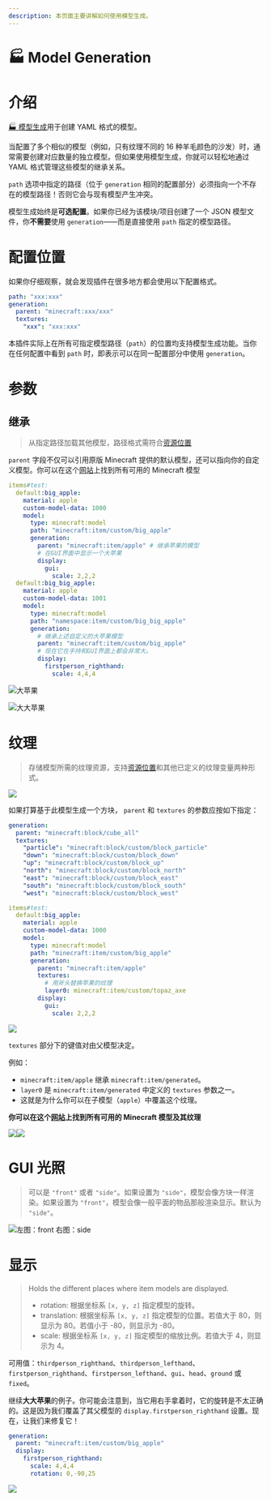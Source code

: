 ```yaml
---
description: 本页面主要讲解如何使用模型生成。
---
```


# 🏭️ Model Generation

# 介绍 <a href="#introduction" id="introduction"></a>

[🏭️ 模型生成](https://mo-mi.gitbook.io/xiaomomi-plugins/craftengine/plugin-wiki/craftengine/add-new-contents/model-generation)用于创建 YAML 格式的模型。

当配置了多个相似的模型（例如，只有纹理不同的 16 种羊毛颜色的沙发）时，通常需要创建对应数量的独立模型。但如果使用模型生成，你就可以轻松地通过 YAML 格式管理这些模型的继承关系。

`path` 选项中指定的路径（位于 `generation` 相同的配置部分）必须指向一个不存在的模型路径！否则它会与现有模型产生冲突。

模型生成始终是**可选配置**。如果你已经为该模块/项目创建了一个 JSON 模型文件，你**不需要**使用 `generation`——而是直接使用 `path` 指定的模型路径。

# 配置位置 <a href="#where-to-configure" id="where-to-configure"></a>

如果你仔细观察，就会发现插件在很多地方都会使用以下配置格式。

```yaml
path: "xxx:xxx"
generation:
  parent: "minecraft:xxx/xxx"
  textures:
    "xxx": "xxx:xxx"
```

本插件实际上在所有可指定模型路径（`path`）的位置均支持模型生成功能。当你在任何配置中看到 `path` 时，即表示可以在同一配置部分中使用 `generation`。

# 参数 <a href="#arguments" id="arguments"></a>

## 继承 <a href="#parent" id="parent"></a>

> 从指定路径加载其他模型，路径格式需符合[资源位置](https://zh.minecraft.wiki/w/Tutorial:制作资源包/模型/#文件路径)

`parent` 字段不仅可以引用原版 Minecraft 提供的默认模型，还可以指向你的自定义模型。你可以在这个[网站](https://misode.github.io/assets/model/)上找到所有可用的 Minecraft 模型

```yaml
items#test:
  default:big_apple:
    material: apple
    custom-model-data: 1000
    model:
      type: minecraft:model
      path: "minecraft:item/custom/big_apple"
      generation:
        parent: "minecraft:item/apple" # 继承苹果的模型
        # 在GUI界面中显示一个大苹果
        display:
          gui:
            scale: 2,2,2
  default:big_big_apple:
    material: apple
    custom-model-data: 1001
    model:
      type: minecraft:model
      path: "namespace:item/custom/big_big_apple"
      generation:
        # 继承上述自定义的大苹果模型
        parent: "minecraft:item/custom/big_apple"
        # 现在它在手持和GUI界面上都会非常大。
        display:
          firstperson_righthand:
            scale: 4,4,4
```

![](https://mo-mi.gitbook.io/~gitbook/image?url=https%3A%2F%2F1836335287-files.gitbook.io%2F%7E%2Ffiles%2Fv0%2Fb%2Fgitbook-x-prod.appspot.com%2Fo%2Fspaces%252FOgvQ1fEJPROp7131PPlK%252Fuploads%252Fto4U9vBexccrrEoONGwg%252Fimage.png%3Falt%3Dmedia%26token%3Deabaf9a9-a8d6-45a9-bf90-b15ed1b917ad\&width=768\&dpr=4\&quality=100\&sign=18696418\&sv=2)大苹果

![](https://mo-mi.gitbook.io/~gitbook/image?url=https%3A%2F%2F1836335287-files.gitbook.io%2F%7E%2Ffiles%2Fv0%2Fb%2Fgitbook-x-prod.appspot.com%2Fo%2Fspaces%252FOgvQ1fEJPROp7131PPlK%252Fuploads%252FdFCvFSb48gXkn8JCLPCF%252Fimage.png%3Falt%3Dmedia%26token%3D34b110c6-34e5-40d3-9772-fec90a2d0903\&width=768\&dpr=4\&quality=100\&sign=7bc1abe6\&sv=2)大大苹果

# 纹理 <a href="#textures" id="textures"></a>

> 存储模型所需的纹理资源，支持[资源位置](https://zh.minecraft.wiki/w/Tutorial:制作资源包/模型/#文件路径)和其他已定义的纹理变量两种形式。

![](https://mo-mi.gitbook.io/~gitbook/image?url=https%3A%2F%2Fcontent.gitbook.com%2Fcontent%2FOgvQ1fEJPROp7131PPlK%2Fblobs%2F7Av9LqhtMmYcb2pFXS9X%2Fimage.png\&width=768\&dpr=4\&quality=100\&sign=99c63916\&sv=2)

如果打算基于此模型生成一个方块， `parent` 和 `textures` 的参数应按如下指定：

```yaml
generation:
  parent: "minecraft:block/cube_all"
  textures:
    "particle": "minecraft:block/custom/block_particle"
    "down": "minecraft:block/custom/block_down"
    "up": "minecraft:block/custom/block_up"
    "north": "minecraft:block/custom/block_north"
    "east": "minecraft:block/custom/block_east"
    "south": "minecraft:block/custom/block_south"
    "west": "minecraft:block/custom/block_west"
```

```yaml
items#test:
  default:big_apple:
    material: apple
    custom-model-data: 1000
    model:
      type: minecraft:model
      path: "minecraft:item/custom/big_apple"
      generation:
        parent: "minecraft:item/apple"
        textures:
          # 用斧头替换苹果的纹理
          layer0: minecraft:item/custom/topaz_axe
        display:
          gui:
            scale: 2,2,2
```

![](https://mo-mi.gitbook.io/~gitbook/image?url=https%3A%2F%2F1836335287-files.gitbook.io%2F%7E%2Ffiles%2Fv0%2Fb%2Fgitbook-x-prod.appspot.com%2Fo%2Fspaces%252FOgvQ1fEJPROp7131PPlK%252Fuploads%252FUwVKVhbAtn1FNPStu82a%252Fimage.png%3Falt%3Dmedia%26token%3D89a11095-54ab-4f07-82fe-b36c61c30bf0\&width=768\&dpr=4\&quality=100\&sign=a3d69454\&sv=2)

`textures` 部分下的键值对由父模型决定。

例如：

* `minecraft:item/apple` 继承 `minecraft:item/generated`。
* `layer0` 是 `minecraft:item/generated` 中定义的 `textures` 参数之一。
* 这就是为什么你可以在子模型（`apple`）中覆盖这个纹理。

**你可以在这个[**网站**](https://misode.github.io/assets/model/)上找到所有可用的 Minecraft 模型及其纹理**

![](https://mo-mi.gitbook.io/~gitbook/image?url=https%3A%2F%2F1836335287-files.gitbook.io%2F%7E%2Ffiles%2Fv0%2Fb%2Fgitbook-x-prod.appspot.com%2Fo%2Fspaces%252FOgvQ1fEJPROp7131PPlK%252Fuploads%252FsYTMHVsoTPN2uOsYs9hZ%252Fimage.png%3Falt%3Dmedia%26token%3De4496f8f-6daa-4da2-a407-89a9444807d0\&width=300\&dpr=4\&quality=100\&sign=fbaab065\&sv=2)![](https://mo-mi.gitbook.io/~gitbook/image?url=https%3A%2F%2F1836335287-files.gitbook.io%2F%7E%2Ffiles%2Fv0%2Fb%2Fgitbook-x-prod.appspot.com%2Fo%2Fspaces%252FOgvQ1fEJPROp7131PPlK%252Fuploads%252F0s9Mqk0BpqkZj48WC3mQ%252Fimage.png%3Falt%3Dmedia%26token%3D15b290f8-f945-4384-944a-fb27ec0de698\&width=300\&dpr=4\&quality=100\&sign=c50330a0\&sv=2)

# GUI 光照 <a href="#gui-light" id="gui-light"></a>

> 可以是 `"front"` 或者 `"side"`。如果设置为 `"side"`，模型会像方块一样渲染。如果设置为 `"front"`，模型会像一般平面的物品那般渲染显示。默认为 `"side"`。

![](https://mo-mi.gitbook.io/~gitbook/image?url=https%3A%2F%2F1836335287-files.gitbook.io%2F%7E%2Ffiles%2Fv0%2Fb%2Fgitbook-x-prod.appspot.com%2Fo%2Fspaces%252FOgvQ1fEJPROp7131PPlK%252Fuploads%252FSHZtI9R1FFXQulE7pVmM%252Fimage.png%3Falt%3Dmedia%26token%3D5d351073-450f-48cb-945a-a9e72401bfb3\&width=768\&dpr=4\&quality=100\&sign=befd1e70\&sv=2)左图：front 右图：side

# 显示 <a href="#display" id="display"></a>

> Holds the different places where item models are displayed.
>
> * rotation: 根据坐标系 `[x, y, z]` 指定模型的旋转。
> * translation: 根据坐标系 `[x, y, z]` 指定模型的位置。若值大于 80，则显示为 80。若值小于 -80，则显示为 -80。
> * scale: 根据坐标系 `[x, y, z]` 指定模型的缩放比例。若值大于 4，则显示为 4。

可用值：`thirdperson_righthand`、`thirdperson_lefthand`、`firstperson_righthand`、`firstperson_lefthand`、`gui`、`head`、`ground` 或 `fixed`。

继续**大大苹果**的例子。你可能会注意到，当它用右手拿着时，它的旋转是不太正确的。这是因为我们覆盖了其父模型的 `display.firstperson_righthand` 设置。现在，让我们来修复它！

```yaml
generation:
  parent: "minecraft:item/custom/big_apple"
  display:
    firstperson_righthand:
      scale: 4,4,4
      rotation: 0,-90,25
```

![](https://mo-mi.gitbook.io/~gitbook/image?url=https%3A%2F%2F1836335287-files.gitbook.io%2F%7E%2Ffiles%2Fv0%2Fb%2Fgitbook-x-prod.appspot.com%2Fo%2Fspaces%252FOgvQ1fEJPROp7131PPlK%252Fuploads%252FDTJGNCHXveVe5Rb4Z9PQ%252Fimage.png%3Falt%3Dmedia%26token%3Df6d88f18-0cad-429f-ad63-eb5808c06a42\&width=768\&dpr=4\&quality=100\&sign=b97cc872\&sv=2)
